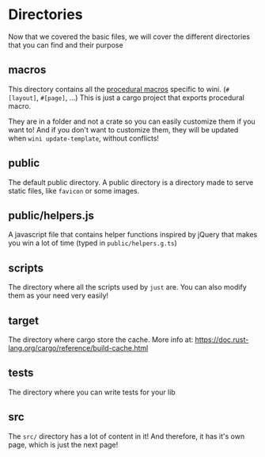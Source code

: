 # Directories

Now that we covered the basic files, we will cover the different directories that you can find and their purpose

## macros

This directory contains all the [procedural macros](https://doc.rust-lang.org/reference/procedural-macros.html) specific to wini. (`#[layout]`, `#[page]`, ...) This is just a cargo project that exports procedural macro.

They are in a folder and not a crate so you can easily customize them if you want to! And if you don't want to customize them, they will be updated when `wini update-template`, without conflicts!


## public

The default public directory. A public directory is a directory made to serve static files, like `favicon` or some images.

## public/helpers.js

A javascript file that contains helper functions inspired by jQuery that makes you win a lot of time (typed in `public/helpers.g.ts`)

## scripts

The directory where all the scripts used by `just` are. You can also modify them as your need very easily!

## target

The directory where cargo store the cache. More info at: <https://doc.rust-lang.org/cargo/reference/build-cache.html>

## tests

The directory where you can write tests for your lib

## src

The `src/` directory has a lot of content in it! And therefore, it has it's own page, which is just the next page!

